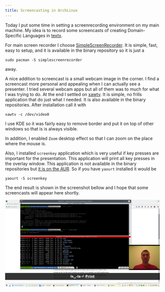 ```yaml
---
title: Screencasting in ArchLinux
---
```


Today I put some time in setting a screenrecording environment on my main machine.  My idea is to record some screencasts of creating Domain-Specific Languages in [textx](https://github.com/igordejanovic/textX).

For main screen recorder I choose [SimpleScreenRecorder](http://www.maartenbaert.be/simplescreenrecorder/).  It is simple, fast, easy to setup, and it is available in the binary repository so it is just a

    sudo pacman -S simplescreenrecorder

away.

A nice addition to screencast is a small webcam image in the corner. I find a screencast more personal and appealing when I can actually see a presenter.  I tried several webcam apps but all of them was to much for what I was trying to do. At the end I settled on [xawtv](https://www.kraxel.org/blog/linux/xawtv/).  It is simple, no frills application that do just what I needed. It is also available in the binary repositories. After installation call it with

    xawtv -c /dev/video0

I use KDE so it was fairly easy to remove border and put it on top of other windows so that is is always visible.

In addition, I enabled `Zoom` desktop effect so that I can zoom on the place where the mouse is.

Also, I installed `screenkey` application which is very useful if key presses are important for the presentation. This application will print all key presses in the overlay window.  This application is not available in the binary repositories but [it is on the AUR](https://aur.archlinux.org/packages/screenkey/).  So if you have `yaourt` installed it would be

    yaourt -S screenkey

The end result is shown in the screenshot bellow and I hope that some screencasts will appear here shortly.

![Webcam screenshot](/img/posts/webcam-screenshot.png)



